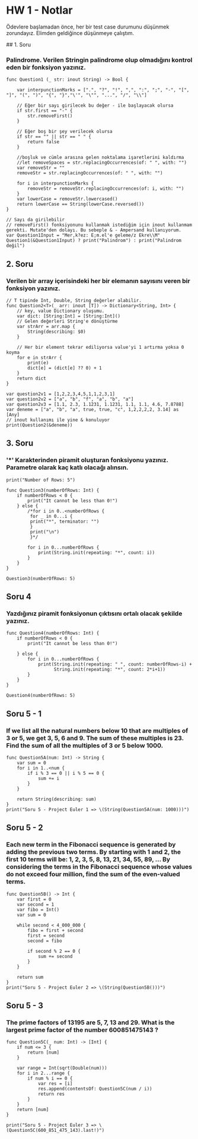 # HW 1 - Notlar

Ödevlere başlamadan önce, her bir test case durumunu düşünmek zorundayız. Elimden geldiğince düşünmeye çalıştım.

## 1. Soru

### Palindrome. Verilen Stringin palindrome olup olmadığını kontrol eden bir fonksiyon yazınız.

```
func Question1 (_ str: inout String) -> Bool {
    
    var interpunctionMarks = [".", "?", "!", ",", ":", ";", "-", "[", "]", "(", ")", "{", "}","\'", "\"", "...", "/", "\\"]
    
    // Eğer bir sayı girilecek bu değer - ile başlayacak olursa
    if str.first == "-" {
        str.removeFirst()
    }
    
    // Eğer boş bir şey verilecek olursa
    if str == "" || str == " " {
        return false
    }
    
    //boşluk ve cümle arasına gelen noktalama işaretlerini kaldırma
    //let removeSpaces = str.replacingOccurrences(of: " ", with: "")
    var removeStr = ""
    removeStr = str.replacingOccurrences(of: " ", with: "")
    
    for i in interpunctionMarks {
        removeStr = removeStr.replacingOccurrences(of: i, with: "")
    }
    var lowerCase = removeStr.lowercased()
    return lowerCase == String(lowerCase.reversed())
}

// Sayı da girilebilir
// removeFirst() fonksiyonunu kullanmak istediğim için inout kullanmam gerekti. Mutate'den dolayı. Bu sebeple & - Ampersand kullanıyorum.
var Question1Input = "Mer,k?ez: E;m.el'e geleme/z Ekre\\M"
Question1(&Question1Input) ? print("Palindrom") : print("Palindrom değil")
```

## 2. Soru

### Verilen bir array içerisindeki her bir elemanın sayısını veren bir fonksiyon yazınız.

```
// T tipinde Int, Double, String değerler alabilir.
func Question2<T>(_ arr: inout [T]) -> Dictionary<String, Int> {
    // key, value Dictionary oluşumu.
    var dict: [String:Int] = [String:Int]()
    // Gelen değerleri String'e dönüştürme
    var strArr = arr.map {
        String(describing: $0)
    }
    
    // Her bir element tekrar ediliyorsa value'yi 1 artırma yoksa 0 koyma
    for e in strArr {
        print(e)
        dict[e] = (dict[e] ?? 0) + 1
    }
    return dict
}

var question2v1 = [1,2,2,3,4,5,1,1,2,3,1]
var question2v2 = ["a", "b", "f", "a", "b", "a"]
var question2v3 = [1.1, 2.3, 1.1231, 1.1231, 1.1, 1.1, 4.6, 7.8788]
var deneme = ["a", "b", "a", true, true, "c", 1,2,2,2,2, 3.14] as [Any]
// inout kullanımı ile yine & konuluyor
print(Question2(&deneme))
```

## 3. Soru

### '*' Karakterinden piramit oluşturan fonksiyonu yazınız. Parametre olarak kaç katlı olacağı alınsın.

```
print("Number of Rows: 5")

func Question3(numberOfRows: Int) {
    if numberOfRows < 0 {
        print("It cannot be less than 0!")
    } else {
        /*for i in 0..<numberOfRows {
         for _ in 0...i {
         print("*", terminator: "")
         }
         print("\n")
         }*/
        
        for i in 0...numberOfRows {
            print(String.init(repeating: "*", count: i))
        }
    }
}

Question3(numberOfRows: 5)
```

## Soru 4 

### Yazdığınız piramit fonksiyonun çıktısını ortalı olacak şekilde yazınız.

```
func Question4(numberOfRows: Int) {
    if numberOfRows < 0 {
        print("It cannot be less than 0!")
        
    } else {
        for i in 0...numberOfRows {
            print(String.init(repeating: " ", count: numberOfRows-i) +
                  String.init(repeating: "*", count: 2*i+1))
        }
    }
}

Question4(numberOfRows: 5)
```

## Soru 5 - 1 

### If we list all the natural numbers below 10 that are multiples of 3 or 5, we get 3, 5, 6 and 9. The sum of these multiples is 23. Find the sum of all the multiples of 3 or 5 below 1000.

```
func Question5A(num: Int) -> String {
    var sum = 0
    for i in 1..<num {
        if i % 3 == 0 || i % 5 == 0 {
            sum += i
        }
    }
    
    return String(describing: sum)
}
print("Soru 5 - Project Euler 1 => \(String(Question5A(num: 1000)))")
```

## Soru 5 - 2

###  Each new term in the Fibonacci sequence is generated by adding the previous two terms. By starting with 1 and 2, the first 10 terms will be: 1, 2, 3, 5, 8, 13, 21, 34, 55, 89, ... By considering the terms in the Fibonacci sequence whose values do not exceed four million, find the sum of the even-valued terms.

```
func Question5B() -> Int {
    var first = 0
    var second = 1
    var fibo = Int()
    var sum = 0
    
    while second < 4_000_000 {
        fibo = first + second
        first = second
        second = fibo
        
        if second % 2 == 0 {
            sum += second
        }
    }
    
    return sum
}
print("Soru 5 - Project Euler 2 => \(String(Question5B()))")
```

## Soru 5 - 3

### The prime factors of 13195 are 5, 7, 13 and 29. What is the largest prime factor of the number 600851475143 ?

```
func Question5C(_ num: Int) -> [Int] {
    if num <= 3 {
        return [num]
    }
    
    var range = Int(sqrt(Double(num)))
    for i in 2...range {
        if num % i == 0 {
            var res = [i]
            res.append(contentsOf: Question5C(num / i))
            return res
        }
    }
    return [num]
}

print("Soru 5 - Project Euler 3 => \(Question5C(600_851_475_143).last!)")
```
